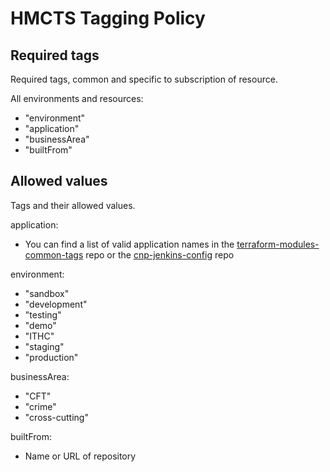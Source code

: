 # HMCTS Tagging Policy 

## Required tags
Required tags, common and specific to subscription of resource.

All environments and resources: 
 - "environment"
 - "application"
 - "businessArea"
 - "builtFrom"
     
## Allowed values
Tags and their allowed values.

application:

 - You can find a list of valid application names in the [terraform-modules-common-tags](https://github.com/hmcts/terraform-module-common-tags/blob/master/team-config.yml) repo or the [cnp-jenkins-config](https://github.com/hmcts/cnp-jenkins-config/blob/master/team-config.yml) repo

environment:
 - "sandbox"
 - "development"
 - "testing"
 - "demo"
 - "ITHC"
 - "staging"
 - "production"
 
businessArea:
 - "CFT"
 - "crime"
 - "cross-cutting"
 
 builtFrom: 
 - Name or URL of repository
